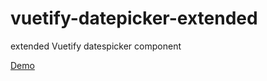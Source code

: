 # vuetify-datepicker-extended

extended Vuetify datespicker component

[Demo](https://zharuk-alex.github.io/vuetify-datepicker-extended/)
